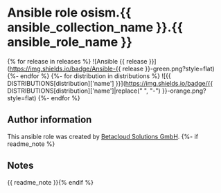 # Ansible role osism.{{ ansible_collection_name }}.{{ ansible_role_name }}
{% for release in releases %}
![Ansible {{ release }}](https://img.shields.io/badge/Ansible-{{ release }}-green.png?style=flat)
{%- endfor %}
{%- for distribution in distributions %}
![{{ DISTRIBUTIONS[distribution]['name'] }}](https://img.shields.io/badge/{{ DISTRIBUTIONS[distribution]['name']|replace(" ", "-") }}-orange.png?style=flat)
{%- endfor %}

Author information
------------------

This ansible role was created by [Betacloud Solutions GmbH](https://www.betacloud-solutions.de).
{%- if readme_note %}

Notes
-----

{{ readme_note }}{% endif %}
